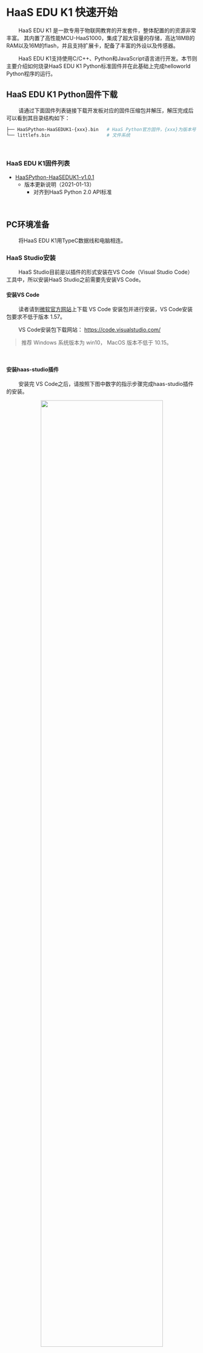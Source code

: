 # HaaS EDU K1 快速开始
&emsp;&emsp;
HaaS EDU K1 是一款专用于物联网教育的开发套件，整体配置的的资源非常丰富。 其内置了高性能MCU-HaaS1000，集成了超大容量的存储，高达18MB的RAM以及16M的flash，并且支持扩展卡，配备了丰富的外设以及传感器。

&emsp;&emsp;
HaaS EDU K1支持使用C/C++、Python和JavaScript语言进行开发。本节则主要介绍如何烧录HaaS EDU K1 Python标准固件并在此基础上完成helloworld Python程序的运行。

## HaaS EDU K1 Python固件下载

&emsp;&emsp;
请通过下面固件列表链接下载开发板对应的固件压缩包并解压，解压完成后可以看到其目录结构如下：
```bash
├── HaaSPython-HaaSEDUK1-{xxx}.bin   # HaaS Python官方固件，{xxx}为版本号
└── littlefs.bin                     # 文件系统
```

&emsp;&emsp;
### HaaS EDU K1固件列表
* [HaaSPython-HaaSEDUK1-v1.0.1](https://hli.aliyuncs.com/o/config/HaaS_Python/HaaSPython-HaaSEDUK1-1.0.1.zip)
  * 版本更新说明（2021-01-13）
    * 对齐到HaaS Python 2.0 API标准
<br>

## PC环境准备
&emsp;&emsp;
将HaaS EDU K1用TypeC数据线和电脑相连。

### HaaS Studio安装
&emsp;&emsp;
HaaS Studio目前是以插件的形式安装在VS Code（Visual Studio Code）工具中，所以安装HaaS Studio之前需要先安装VS Code。

#### 安装VS Code

&emsp;&emsp;
读者请到[微软官方网站](https://code.visualstudio.com/)上下载 VS Code 安装包并进行安装，VS Code安装包要求不低于版本 1.57。

&emsp;&emsp;
VS Code安装包下载网站： https://code.visualstudio.com/

> 推荐 Windows 系统版本为 win10， MacOS 版本不低于 10.15。
<br>

#### 安装haas-studio插件

&emsp;&emsp;
安装完 VS Code之后，请按照下图中数字的指示步骤完成haas-studio插件的安装。

<div align="center">
<img src=https://hli.aliyuncs.com/haas-static/haasapi/Python/docs/zh-CN/images/1_安装haas_studio_插件.png width=80%/>
</div>

&emsp;&emsp;
插件安装完成后，则 VS Code 左下角的状态栏会显示"快速开始"的图标，如下图所示。

<div align="center">
<img src=https://hli.aliyuncs.com/haas-static/haasapi/Python/docs/zh-CN/images/1_HaaS_Studio_新建工程按钮.png width=80%/>
</div>

&emsp;&emsp;
如果你已经打开了某个Python工程，则会在VS Code底部的状态栏显示如下一排按钮，这些按钮的功能如下图所示：

<div align="center">
<img src=https://hli.aliyuncs.com/haas-static/haasapi/Python/docs/zh-CN/images/1_HaaS_Studio_Python工程按钮.png width=40%/>
</div>

### HaaS EDU K1串口名称确认
#### Windows系统

&emsp;&emsp;
读者请通过控制面板下的设备管理器，查询当前电脑下HaaS EDU K1插入后新增的端口。下图中显示HaaS EDUK1连接后新增的串口为“COM7”。
> 注意：每台PC的串口可能都不一样，如果有多个串口，可以断开PC和HaaS EDU K1之间的连线，然后将PC和HaaS EDU K1相连，找到新增的那个串口。

![HaaS EDU K1串口示意图](../images/1_HaaS_EDU_K1_WINDOWS_COM.png)

&emsp;&emsp;
如果连接HaaS EDU K1之前和之后，没有新增串口，则需要安装HaaS EDU K1的串口驱动，[请点我下载](https://ftdichip.com/drivers/vcp-drivers/)。

<br>

#### MAC系统

&emsp;&emsp;
如果您的电脑是MAC系统，系统会自带HaaS EDU K1 UART驱动程序，无需单独安装。可以在命令行中通过如下命令查看HaaS EDU K1接到电脑之前和之后串口列表的差异确认HaaS EDU K1串口名称。

```
# 接入HaaS EDU K1之前
(base) ➜  ~ ls /dev/tty.usb*
zsh: no matches found: /dev/tty.usb*

# 接入HaaS EDU K1之后
(base) ➜  ~ ls /dev/tty.usb*
/dev/tty.usbserial-A908XGRO
```

&emsp;&emsp;
其中接入HaaS EDU K1之后新出现的"/dev/tty.usbserial-A908XGRO"即为HaaS EDU K1所对应的串口。
> 注意：每台PC的串口可能都不一样，上面只是笔者电脑上面的串口信息。

<br>

## 固件烧录过程

&emsp;&emsp;
烧录此固件需使用HaaS-Studio集成开发环境。

<br>
1. 点击“快速开始”按钮后选择“烧录工具”按钮。如下图所示。
<div align="center">
<img src=../images/1_HaaS_Studio_固件烧录.png width=75%/>
</div>
2. 选择好HaaS EDU K1对应的“串口名字” <br>
3. 选择固件所在路径（上面“固件下载”步骤中解压出来的名为HaaSPython-HaaS-EDU-K1-{xxx}.bin的文件） <br>
4. 选择文件系统所在路径（上面“固件下载”步骤中解压出来的名为lilttlefs.bin的文件） <br>
5. 点击“开始烧录”按钮，HaaS Studio便会将此固件烧录到开发板中，如下图所示。 <br>

> 下图中是笔者电脑中的串口好和固件名称，请读者按照根据串口和固件实际路径进行选择。

> 如果“串口名字”下拉框中没有正确的串口号，可以拔插HaaS EDU K1的USB口后，点击“刷新”按钮刷新串口列表。

<div align="center">
<img src=../images/1_HaaS_Studio_固件烧录_HaaS_EDU_K1_开始烧录.png width=75%/>
</div>

&emsp;&emsp;
烧录过程中命令行窗口会输出如下日志，烧录完成，终端日志中会提示"Burn xxxx success."。

```log
...
CCCC
<<< 0x43
Packet 0 >>>
<<< 0x6
<<< 0x43
Packet 2656 / 2656 >>>  <<< ACK
File: HaaSPython-HaaSEDUK1-1.0.1.bin
Size: 2718744Bytes
...
CCCC
<<< 0x43
Packet 0 >>>
<<< 0x6
<<< 0x43
Packet 4792 / 4792 >>>  <<< ACK
EOF
>>> EOT
<<< 0x15
>>> EOT
<<< 0x6
<<< 0x43
Packet End >>>
<<< 0x6
File: littlefs.bin
Size: 4907008Bytes
Swap AB partition
...
Burn "[('/Users/xxx/Downloads/HaaSPython-HaaSEDUK1/HaaSPython-HaaSEDUK1-1.0.1.bin', '0'), ('/Users/xxx/Downloads/HaaSPython-HaaSEDUK1/littlefs.bin', '0xB32000')]" success.
```

<br>

&emsp;&emsp;
如果在烧录的过程中如果命令行中会出现如下提示，请按下HaaS EDU K1上复位按钮(正面屏幕旁边的最小的按钮)重启设备。

```log
"Please reboot the board manually"
```

<br>

&emsp;&emsp;
经过上面的步骤HaaS Python固件就烧录到HaaS EDU K1开发板中去了。

## HaaS EDU K1 helloworld例程

### 创建helloworld工程
&emsp;&emsp;
请遵循如下的步骤完成helloworld Python工程的创建。

&emsp;&emsp;
如下图所示，点击HaaS Studio的"快速开始"按键会弹出HaaS Studio的欢迎页面，请选择“创建项目”，如下图所示：

<div align="center">
<img src=https://hli.aliyuncs.com/haas-static/haasapi/Python/docs/zh-CN/images/1_HaaS_Studio_创建项目向导.png width=60%/>
</div>

&emsp;&emsp;
根据创建工程向导，开发者输入/选择相关的信息即可。下面以在HaaS EDU K1上面创建hellworld示例程序为例演示工程进行，步骤如下:
> 注意事项： 文件夹不要有`中文，空格及其他异常`字符。

1. 输入项目名称
2. 选择工作区所在路径
3. 选择硬件类型
4. 选择编程语言
5. 选择解决方案模板
<div align="center">
<img src=../images/1_HaaS_Studio_Python创建工程_项目名称_HaaSEDUK1.png width=40%/>
</div>

&emsp;&emsp;
然后点击“立即创建”按钮，在随后的步骤中确认输入的信息无误，点击“确认”，等待工程创建完成后，VS Code会自动打开新创建的工程。就可以在左侧的文件浏览页面中看到刚刚创建的helloworld工程。

<div align="center">
<img src=../images/1_HaaS_Studio_Python_helloworld_代码_HaaS_EDU_K1.png width=80%/>
</div>


### 推送脚本到设备

&emsp;&emsp;
点击HaaS-Studio的“部署运行”按钮（<img src=./../images/1_HaaS_Studio_部署运行.png width=5%/>），HaaS Studio工具上面会弹出如下的选择框，请按照如下的步骤逐步选择完成后，HaaS-Studio开始推出送固件。
<div align="center">
<img src=../images/1_HaaS_Studio_Python_HaaS_EDU_K1_推送脚本.png width=50%/>
</div>

&emsp;&emsp;
推送固件过程中会提示重启开发板，此时需要开发者按下HaaS EDU K1上复位按钮(正面屏幕旁边的最小的按钮)重启开发板。
<div align="center">
<img src=../images/1_HaaS_Studio_Python_HaaS_EDU_K1_推送脚脚本提示.png width=70%/>
</div>

&emsp;&emsp;
脚本开始推送脚本后，VS Code的命令行窗口会有如下提示：
```
amp shakehand begin...
b'Z'
b'Z'
b'Z'
b'Z'
start to send amp_boot cmd
start to send file cmd
amp shakehand success
<<< 0x43
Packet 0 >>>
<<< 0x6
<<< 0x43
Packet 1 >>>
...
```

&emsp;&emsp;
脚本推送完成后，VS Code的命令行窗口会有如下提示：
```
Ymodem transfer file finish
send cmd exit
```

> 如果烧录出现问题，请联系HaaS小二解决推送问题。

</details>

<br>
&emsp;&emsp;
推送此脚本到HaaS EDU K1之后，点击HaaS Studio的“串口”按钮后选择正确的串口并设定波特率为1500000之后，就可以看到设备周期性的打印如下日志。

```
...
helloworld
helloworld
helloworld
...
```

### 例程Python脚本说明

&emsp;&emsp;
helloworld工程中的main.py脚本内容如下，各行代码的功能请参考下面代码的注释。

```python
#!/usr/bin/env python
# -*- encoding: utf-8 -*-

import utime   # 延时函数在utime库中

if __name__ == '__main__':
    while True:             # 无限循环
        print("helloworld")  # 打印"helloworld"字串到串口中
        utime.sleep(1)      # 打印完之后休眠1秒
```

&emsp;&emsp;
helloworld例程运行起来就说明HaaS Python开发环境安装好了。接下来是对公测案例的说明。

&emsp;&emsp;
快速入门完成之后，建议您进入我们的[趣味案例专区](https://haas.iot.aliyun.com/solution)，快速体验更多有意思的案例。

&emsp;&emsp;
如果您想了解如何从浅到深完成一个完整的物联网应用的开发，建议您进入我们的[学习中心](https://haas.iot.aliyun.com/learning)进行学习。

&emsp;&emsp;
如果您想了解HaaS开发框架目前有哪些外设驱动可用，建议您进入我们的[硬件积木](https://haas.iot.aliyun.com/solution/hardware)查看目前支持的硬件积列表。

&emsp;&emsp;
如果您想看HaaS Python都提供哪些库和API，请点击左侧导航栏查看。
<br>